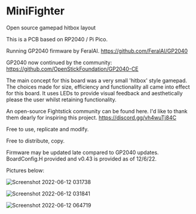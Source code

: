 # MiniFighter
Open source gamepad hitbox layout

This is a PCB based on RP2040 / Pi Pico.

Running GP2040 firmware by FeralAI. https://github.com/FeralAI/GP2040

GP2040 now continued by the community: https://github.com/OpenStickFoundation/GP2040-CE

The main concept for this board was a very small 'hitbox' style gamepad. The choices made for size, efficiency and functionality all came into effect for this board. It uses LEDs to provide visual feedback and aesthetically please the user whilst retaining functionality.

An open-source Fightstick community can be found here. I'd like to thank them dearly for inspiring this project.
https://discord.gg/vh4wuTj84C

Free to use, replicate and modify.

Free to distribute, copy.

Firmware may be updated late compared to GP2040 updates. BoardConfig.H provided and v0.43 is provided as of 12/6/22.

Pictures below:

![Screenshot 2022-06-12 031738](https://user-images.githubusercontent.com/42714371/173553395-36daeb55-07b7-4b38-9ae2-46bc07e55269.png)

![Screenshot 2022-06-12 031841](https://user-images.githubusercontent.com/42714371/173553405-956b3bc6-7df5-48a6-a672-d24884d9e0d6.png)

![Screenshot 2022-06-12 064719](https://user-images.githubusercontent.com/42714371/173217604-708657c8-aaa5-4e60-8a44-54582729e749.png)

